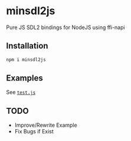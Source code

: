 # minsdl2js
Pure JS SDL2 bindings for NodeJS using ffi-napi
## Installation
```sh
npm i minsdl2js
```
## Examples
See [`test.js`](https://github.com/PixelsuftJS/minsdl2js/blob/main/test.js)
## TODO
- Improve/Rewrite Example <br />
- Fix Bugs if Exist
